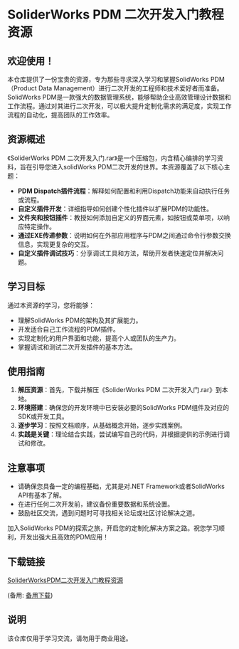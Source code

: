 # SoliderWorks PDM 二次开发入门教程资源

## 欢迎使用！

本仓库提供了一份宝贵的资源，专为那些寻求深入学习和掌握SolidWorks PDM（Product Data Management）进行二次开发的工程师和技术爱好者而准备。 SolidWorks PDM是一款强大的数据管理系统，能够帮助企业高效管理设计数据和工作流程。通过对其进行二次开发，可以极大提升定制化需求的满足度，实现工作流程的自动化，提高团队的工作效率。

## 资源概述

《SoliderWorks PDM 二次开发入门.rar》是一个压缩包，内含精心编排的学习资料，旨在引导您进入solidWorks PDM二次开发的世界。本资源覆盖了以下核心主题：

- **PDM Dispatch插件流程**：解释如何配置和利用Dispatch功能来自动执行任务或流程。
- **自定义插件开发**：详细指导如何创建个性化插件以扩展PDM的功能性。
- **文件夹和按钮插件**：教授如何添加自定义的界面元素，如按钮或菜单项，以响应特定操作。
- **通过EXE传递参数**：说明如何在外部应用程序与PDM之间通过命令行参数交换信息，实现更复杂的交互。
- **自定义插件调试技巧**：分享调试工具和方法，帮助开发者快速定位并解决问题。

## 学习目标

通过本资源的学习，您将能够：
- 理解SolidWorks PDM的架构及其扩展能力。
- 开发适合自己工作流程的PDM插件。
- 实现定制化的用户界面和功能，提高个人或团队的生产力。
- 掌握调试和测试二次开发插件的基本方法。

## 使用指南

1. **解压资源**：首先，下载并解压《SoliderWorks PDM 二次开发入门.rar》到本地。
2. **环境搭建**：确保您的开发环境中已安装必要的SolidWorks PDM组件及对应的SDK或开发工具。
3. **逐步学习**：按照文档顺序，从基础概念开始，逐步实践案例。
4. **实践是关键**：理论结合实践，尝试编写自己的代码，并根据提供的示例进行调试和修改。

## 注意事项

- 请确保您具备一定的编程基础，尤其是对.NET Framework或者SolidWorks API有基本了解。
- 在进行任何二次开发前，建议备份重要数据和系统设置。
- 鼓励社区交流，遇到问题时可寻找相关论坛或社区讨论解决之道。

加入SolidWorks PDM的探索之旅，开启您的定制化解决方案之路。祝您学习顺利，开发出强大且高效的PDM应用！

## 下载链接
[SoliderWorksPDM二次开发入门教程资源](https://pan.quark.cn/s/608ae2826031) 

(备用: [备用下载](https://pan.baidu.com/s/1LbXN0ILCQng_OSBBdGHDpQ?pwd=1234))

## 说明

该仓库仅用于学习交流，请勿用于商业用途。
